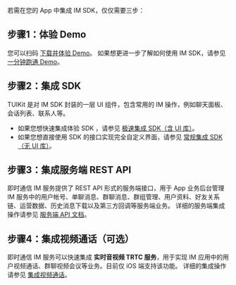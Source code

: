 若需在您的 App 中集成 IM SDK，仅仅需要三步：

## 步骤1：体验 Demo

您可以扫码 [下载并体验 Demo](https://intl.cloud.tencent.com/document/product/1047/34279)。
如果想更进一步了解如何使用 IM SDK，请参见 [一分钟跑通 Demo](https://intl.cloud.tencent.com/document/product/1047/34553)。

<a name="nJjpr"></a>
## 步骤2：集成 SDK
TUIKit 是对 IM SDK 封装的一层 UI 组件，包含常用的 IM 操作，例如聊天面板、会话列表、联系人等。
- 如果您想快速集成体验 SDK ，请参见 [极速集成 SDK（含 UI 库）](https://intl.cloud.tencent.com/document/product/1047/34286)。
- 如果您想直接使用 SDK 的接口实现完全自定义界面，请参见 [常规集成 SDK（无 UI 库）](https://intl.cloud.tencent.com/document/product/1047/34301)。

<a name="EvGSB"></a>
## 步骤3：集成服务端 REST API
即时通信 IM 服务提供了 REST API 形式的服务端接口，用于 App 业务后台管理 IM 服务中的用户帐号、单聊消息、群聊消息、群组管理、用户资料、好友关系链、运营数据、历史消息下载以及第三方回调等服务端业务。
详细的服务端集成操作请参见 [服务端 API 文档](https://intl.cloud.tencent.com/document/product/1047/34621)。

## 步骤4：集成视频通话（可选）
即时通信 IM 服务可以快速集成 **实时音视频 TRTC 服务**，用于实现 IM 应用中的用户视频通话、群聊视频会议等业务。目前仅 iOS 端支持该功能。
详细的集成操作请参见 [集成视频通话](https://intl.cloud.tencent.com/document/product/1047/34298)。
